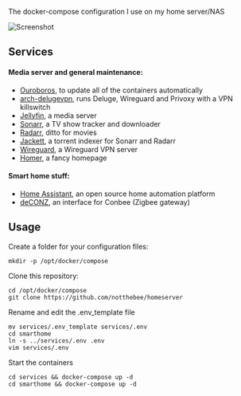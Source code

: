 The docker-compose configuration I use on my home server/NAS

![Screenshot](https://user-images.githubusercontent.com/30384331/109420501-cb886380-79ca-11eb-8858-dc73771b6ce3.png)

## Services

#### Media server and general maintenance:
* [Ouroboros](https://github.com/pyouroboros/ouroboros), to update all of the containers automatically
* [arch-delugevpn](https://hub.docker.com/r/binhex/arch-delugevpn), runs Deluge, Wireguard and Privoxy with a VPN killswitch
* [Jellyfin](https://hub.docker.com/r/linuxserver/jellyfin), a media server 
* [Sonarr](https://hub.docker.com/r/linuxserver/sonarr), a TV show tracker and downloader
* [Radarr](https://hub.docker.com/r/linuxserver/radarr), ditto for movies
* [Jackett](https://hub.docker.com/r/linuxserver/jackett), a torrent indexer for Sonarr and Radarr
* [Wireguard](https://hub.docker.com/r/linuxserver/wireguard), a Wireguard VPN server
* [Homer](https://hub.docker.com/r/b4bz/homer), a fancy homepage

#### Smart home stuff:
* [Home Assistant](https://hub.docker.com/r/homeassistant/home-assistant), an open source home automation platform
* [deCONZ](https://github.com/marthoc/docker-deconz), an interface for Conbee (Zigbee gateway)


## Usage
Create a folder for your configuration files:

```
mkdir -p /opt/docker/compose
```

Clone this repository:

```
cd /opt/docker/compose
git clone https://github.com/notthebee/homeserver
```

Rename and edit the .env_template file
```
mv services/.env_template services/.env
cd smarthome
ln -s ../services/.env .env
vim services/.env
```

Start the containers
```
cd services && docker-compose up -d
cd smarthome && docker-compose up -d
```
